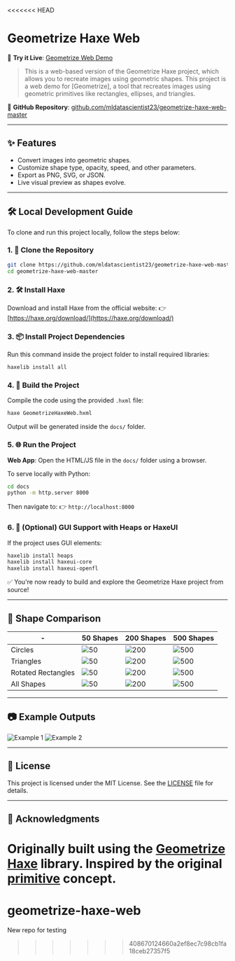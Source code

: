 <<<<<<< HEAD
# Geometrize Haxe Web

🎯 **Try it Live**: [Geometrize Web Demo](https://mldatascientist23.github.io/geometrize-haxe-web-master/)

> This is a web-based version of the Geometrize Haxe project, which allows you to recreate images using geometric shapes.
> This project is a web demo for [Geometrize], a tool that recreates images using geometric primitives like rectangles, ellipses, and triangles.


📂 **GitHub Repository**: [github.com/mldatascientist23/geometrize-haxe-web-master](https://github.com/mldatascientist23/geometrize-haxe-web-master.git)

---

## ✨ Features

* Convert images into geometric shapes.
* Customize shape type, opacity, speed, and other parameters.
* Export as PNG, SVG, or JSON.
* Live visual preview as shapes evolve.

---

## 🛠️ Local Development Guide

To clone and run this project locally, follow the steps below:

### 1. 🧲 Clone the Repository

```bash
git clone https://github.com/mldatascientist23/geometrize-haxe-web-master.git
cd geometrize-haxe-web-master
```

### 2. 🛠️ Install Haxe

Download and install Haxe from the official website:
👉 [https://haxe.org/download/](https://haxe.org/download/)

### 3. 📦 Install Project Dependencies

Run this command inside the project folder to install required libraries:

```bash
haxelib install all
```

### 4. 🧱 Build the Project

Compile the code using the provided `.hxml` file:

```bash
haxe GeometrizeHaxeWeb.hxml
```

Output will be generated inside the `docs/` folder.

### 5. 🌐 Run the Project

**Web App**: Open the HTML/JS file in the `docs/` folder using a browser.

To serve locally with Python:

```bash
cd docs
python -m http.server 8000
```

Then navigate to:
👉 `http://localhost:8000`

### 6. 🧪 (Optional) GUI Support with Heaps or HaxeUI

If the project uses GUI elements:

```bash
haxelib install heaps
haxelib install haxeui-core
haxelib install haxeui-openfl
```

✅ You're now ready to build and explore the Geometrize Haxe project from source!

---

## 📸 Shape Comparison

| -                  | 50 Shapes                                                                                                                | 200 Shapes                                                                                                                 | 500 Shapes                                                                                                                 |
| ------------------ | ------------------------------------------------------------------------------------------------------------------------ | -------------------------------------------------------------------------------------------------------------------------- | -------------------------------------------------------------------------------------------------------------------------- |
| Circles            | ![50](https://github.com/Tw1ddle/geometrize-haxe-web/blob/master/screenshots/seagull_50_circles.png?raw=true)            | ![200](https://github.com/Tw1ddle/geometrize-haxe-web/blob/master/screenshots/seagull_200_circles.png?raw=true)            | ![500](https://github.com/Tw1ddle/geometrize-haxe-web/blob/master/screenshots/seagull_500_circles.png?raw=true)            |
| Triangles          | ![50](https://github.com/Tw1ddle/geometrize-haxe-web/blob/master/screenshots/seagull_50_triangles.png?raw=true)          | ![200](https://github.com/Tw1ddle/geometrize-haxe-web/blob/master/screenshots/seagull_200_triangles.png?raw=true)          | ![500](https://github.com/Tw1ddle/geometrize-haxe-web/blob/master/screenshots/seagull_500_triangles.png?raw=true)          |
| Rotated Rectangles | ![50](https://github.com/Tw1ddle/geometrize-haxe-web/blob/master/screenshots/seagull_50_rotated_rectangles.png?raw=true) | ![200](https://github.com/Tw1ddle/geometrize-haxe-web/blob/master/screenshots/seagull_200_rotated_rectangles.png?raw=true) | ![500](https://github.com/Tw1ddle/geometrize-haxe-web/blob/master/screenshots/seagull_500_rotated_rectangles.png?raw=true) |
| All Shapes         | ![50](https://github.com/Tw1ddle/geometrize-haxe-web/blob/master/screenshots/seagull_50_all_shapes.png?raw=true)         | ![200](https://github.com/Tw1ddle/geometrize-haxe-web/blob/master/screenshots/seagull_200_all_shapes.png?raw=true)         | ![500](https://github.com/Tw1ddle/geometrize-haxe-web/blob/master/screenshots/seagull_500_all_shapes.png?raw=true)         |

---

## 📷 Example Outputs

![Example 1](https://github.com/Tw1ddle/geometrize-haxe-web/blob/master/screenshots/monarch_butterfly.png?raw=true)
![Example 2](https://github.com/Tw1ddle/geometrize-haxe-web/blob/master/screenshots/flower.png?raw=true)

---

## 📄 License

This project is licensed under the MIT License. See the [LICENSE](https://github.com/mldatascientist23/geometrize-haxe-web-master/blob/main/LICENSE) file for details.

---

## 🙌 Acknowledgments

Originally built using the [Geometrize Haxe](https://github.com/Tw1ddle/geometrize-haxe) library.
Inspired by the original [primitive](https://github.com/fogleman/primitive) concept.
=======
# geometrize-haxe-web
New repo for testing
>>>>>>> 408670124660a2ef8ec7c98cb1fa18ceb27357f5

